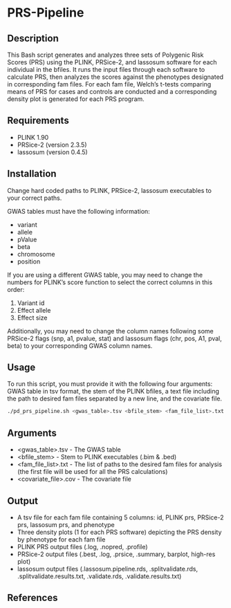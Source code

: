 # PRS-Pipeline

## Description
This Bash script generates and analyzes three sets of Polygenic Risk Scores (PRS) using the PLINK, PRSice-2, and lassosum software for each individual in the bfiles. It runs the input files through each software to calculate PRS, then analyzes the scores against the phenotypes designated in corresponding fam files. For each fam file, Welch’s t-tests comparing means of PRS for cases and controls are conducted and a corresponding density plot is generated for each PRS program.

## Requirements
- PLINK 1.90
- PRSice-2 (version 2.3.5)
- lassosum (version 0.4.5)

## Installation
Change hard coded paths to PLINK, PRSice-2, lassosum executables to your correct paths. 

GWAS tables must have the following information:
- variant
- allele
- pValue
- beta
- chromosome 
- position

If you are using a different GWAS table, you may need to change the numbers for PLINK’s score function to select the correct columns in this order:
1. Variant id
2. Effect allele
3. Effect size

Additionally, you may need to change the column names following some PRSice-2 flags (snp, a1, pvalue, stat) and lassosum flags (chr, pos, A1, pval, beta) to your corresponding GWAS column names.

## Usage
To run this script, you must provide it with the following four arguments: GWAS table in tsv format, the stem of the PLINK bfiles, a text file including the path to desired fam files separated by a new line, and the covariate file.

```bash
./pd_prs_pipeline.sh <gwas_table>.tsv <bfile_stem> <fam_file_list>.txt <covariate_file>.cov
```

## Arguments
- <gwas_table>.tsv - The GWAS table
- <bfile_stem> - Stem to PLINK executables (.bim & .bed)
- <fam_file_list>.txt - The list of paths to the desired fam files for analysis (the first file will be used for all the PRS calculations)
- <covariate_file>.cov - The covariate file

## Output
- A tsv file for each fam file containing 5 columns: id, PLINK prs, PRSice-2 prs, lassosum prs, and phenotype
- Three density plots (1 for each PRS software) depicting the PRS density by phenotype for each fam file
- PLINK PRS output files (.log, .nopred, .profile)
- PRSice-2 output files (.best, .log, .prsice, .summary, barplot, high-res plot)
- lassosum output files (.lassosum.pipeline.rds, .splitvalidate.rds, .splitvalidate.results.txt, .validate.rds, .validate.results.txt)

## References
